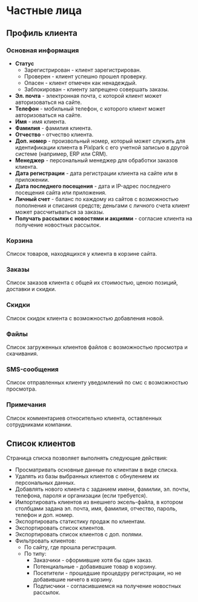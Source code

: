 # Частные лица

## Профиль клиента

### Основная информация
* **Статус**
    + Зарегистрирован - клиент зарегистрирован.
    + Проверен - клиент успешно прошел проверку.
    + Опасен - клиент отмечен как ненадеждый.
    + Заблокирован - клиенту запрещено совершать заказы.
* **Эл. почта** - электронная почта, с которой клиент может авторизоваться на сайте.
* **Телефон** - мобильный телефон, с которого клиент может авторизоваться на сайте.
* **Имя** - имя клиента.
* **Фамилия** - фамилия клиента.
* **Отчество** - отчество клиента.
* **Доп. номер** - произвольный номер, который может служить для идентификации клиента в Pixlpark с его учетной записью в другой системе (например, ERP или CRM).
* **Менеджер** - персональный менеджер для обработки заказов клиента.
* **Дата регистрации** - дата регистрации клиента на сайте или в приложении.
* **Дата последнего посещения** - дата и IP-адрес последнего посещения сайта или приложения.
* **Личный счет** - баланс по каждому из сайтов с возможностью пополнения и списания средств; деньгами с личного счета клиент может рассчитываться за заказы.
* **Получать рассылки с новостями и акциями** - согласие клиента на получение новостных рассылок.

### Корзина
Список товаров, находящихся у клиента в корзине сайта.

### Заказы
Список заказов клиента с общей их стоимостью, ценою позиций, доставки и скидки.

### Скидки
Список скидок клиента с возможностью добавления новой.

### Файлы
Список загруженных клиентов файлов с возможностью просмотра и скачивания.

### SMS-сообщения
Список отправленных клиенту уведомлений по смс с возможностью просмотра.

### Примечания
Список комментариев относительно клиента, оставленных сотрудниками компании.

## Список клиентов
Страница списка позволяет выполнять следующие действия:
* Просматривать основные данные по клиентам в виде списка.
* Удалять из базы выбранных клиентов с обнулением их персональных данных.
* Добавлять нового клиента с заданием имени, фамилии, эл. почты, телефона, пароля и организации (если требуется).
* Импортировать клиентов из внешнего эксель-файла, в котором столбцами задана эл. почта, имя, фамилия, отчество, пароль, телефон и доп. номер.
* Экспортировать статистику продаж по клиентам.
* Экспортировать список клиентов.
* Экспортировать список клиентов с доп. полями.
* Фильтровать клиентов:
    + По сайту, где прошла регистрация.
    + По типу:
        - Заказчики - оформившие хотя бы один заказ.
        - Потенциальные - добавившие товар в корзину.
        - Посетители - прошедшие процедуру регистрации, но не добавившие ничего в корзину.
        - Подписчики - согласившиемся на получение новостных рассылок.
